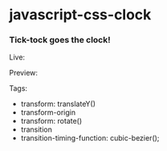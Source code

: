 # javascript-css-clock

### Tick-tock goes the clock!

Live: 

Preview: 

Tags:
- transform: translateY()
- transform-origin
- transform: rotate()
- transition
- transition-timing-function: cubic-bezier();